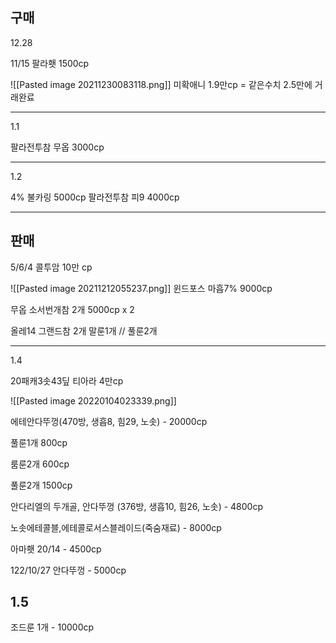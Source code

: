 구매
---
12.28

11/15 팔라횃 1500cp

![[Pasted image 20211230083118.png]]
미확애니 1.9만cp = 같은수치 2.5만에 거래완료

---
1.1

팔라전투참 무옵 3000cp

---
1.2 

4% 불카링 5000cp
팔라전투참 피9 4000cp

---

판매
---

5/6/4 콜투암 10만 cp

![[Pasted image 20211212055237.png]]
윈드포스 마흡7% 9000cp

무옵 소서번개참 2개 5000cp x 2

올레14 그랜드참 2개 말룬1개 // 풀룬2개

---
1.4

20패캐3솟43딮 티아라 4만cp

![[Pasted image 20220104023339.png]]

에테안다뚜껑(470방, 생흡8, 힘29, 노솟) - 20000cp

풀룬1개 800cp

룸룬2개 600cp

풀룬2개 1500cp

안다리엘의 두개골, 안다뚜껑 (376방, 생흡10, 힘26, 노솟) - 4800cp

노솟에테콜블,에테콜로서스블레이드(죽숨재료) - 8000cp

아마횃 20/14 - 4500cp

122/10/27 안다뚜껑 - 5000cp

1.5
---
조드룬 1개 - 10000cp